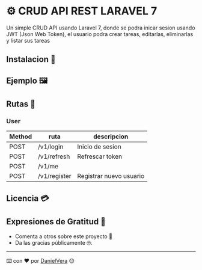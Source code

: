 # ⚙️ CRUD API REST LARAVEL 7

Un simple CRUD API usando Laravel 7, donde se podra inicar sesion usando JWT (Json Web Token),
el usuario podra crear tareas, editarlas, eliminarlas y listar sus tareas

## Instalacion 🚀

## Ejemplo 🖼️

## Rutas 🧾

### User
| Method | ruta | descripcion |
| ------------- | ------------- | ------------- |
| POST  | /v1/login  | Inicio de sesion |
| POST  | /v1/refresh  | Refrescar token |
| POST  | /v1/me | |
| POST  | /v1/register | Registrar nuevo usuario |

## Licencia 💳

## Expresiones de Gratitud 🎁

* Comenta a otros sobre este proyecto 📢
* Da las gracias públicamente 🤓.

---
⌨️ con ❤️ por [DanielVera](https://github.com/DanielVera987) 😊